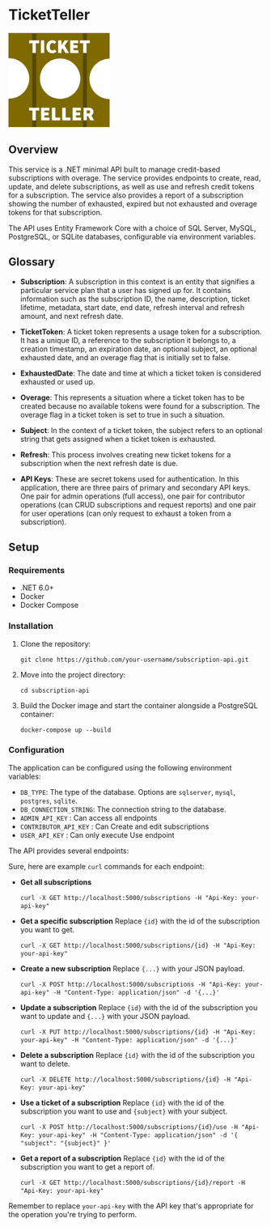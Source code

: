 ﻿# TicketTeller
<img src="Logo.png" width="200">

## Overview

This service is a .NET minimal API built to manage credit-based subscriptions with overage.
The service provides endpoints to create, read, update, and delete subscriptions, as well as use and refresh credit tokens for a subscription.
The service also provides a report of a subscription showing the number of exhausted, expired but not exhausted and overage tokens for that subscription.

The API uses Entity Framework Core with a choice of SQL Server, MySQL, PostgreSQL, or SQLite databases, configurable via environment variables.

## Glossary

- **Subscription**: A subscription in this context is an entity that signifies a particular service plan that a user has signed up for. It contains information such as the subscription ID, the name, description, ticket lifetime, metadata, start date, end date, refresh interval and refresh amount, and next refresh date.

- **TicketToken**: A ticket token represents a usage token for a subscription. It has a unique ID, a reference to the subscription it belongs to, a creation timestamp, an expiration date, an optional subject, an optional exhausted date, and an overage flag that is initially set to false.

- **ExhaustedDate**: The date and time at which a ticket token is considered exhausted or used up.

- **Overage**: This represents a situation where a ticket token has to be created because no available tokens were found for a subscription. The overage flag in a ticket token is set to true in such a situation.

- **Subject**: In the context of a ticket token, the subject refers to an optional string that gets assigned when a ticket token is exhausted.

- **Refresh**: This process involves creating new ticket tokens for a subscription when the next refresh date is due.

- **API Keys**: These are secret tokens used for authentication. In this application, there are three pairs of primary and secondary API keys. One pair for admin operations (full access), one pair for contributor operations (can CRUD subscriptions and request reports) and one pair for user operations (can only request to exhaust a token from a subscription).

## Setup

### Requirements
- .NET 6.0+
- Docker
- Docker Compose

### Installation

1. Clone the repository:
   ```
   git clone https://github.com/your-username/subscription-api.git
   ```
2. Move into the project directory:
   ```
   cd subscription-api
   ```
3. Build the Docker image and start the container alongside a PostgreSQL container:
   ```
   docker-compose up --build
   ```

### Configuration

The application can be configured using the following environment variables:

- `DB_TYPE`: The type of the database. Options are `sqlserver`, `mysql`, `postgres`, `sqlite`.
- `DB_CONNECTION_STRING`: The connection string to the database.
- `ADMIN_API_KEY` : Can access all endpoints 
- `CONTRIBUTOR_API_KEY` : Can Create and edit subscriptions
- `USER_API_KEY` : Can only execute Use endpoint

The API provides several endpoints:

Sure, here are example `curl` commands for each endpoint:

- **Get all subscriptions**
  ```
  curl -X GET http://localhost:5000/subscriptions -H "Api-Key: your-api-key"
  ```

- **Get a specific subscription**
  Replace `{id}` with the id of the subscription you want to get.
  ```
  curl -X GET http://localhost:5000/subscriptions/{id} -H "Api-Key: your-api-key"
  ```

- **Create a new subscription**
  Replace `{...}` with your JSON payload.
  ```
  curl -X POST http://localhost:5000/subscriptions -H "Api-Key: your-api-key" -H "Content-Type: application/json" -d '{...}'
  ```

- **Update a subscription**
  Replace `{id}` with the id of the subscription you want to update and `{...}` with your JSON payload.
  ```
  curl -X PUT http://localhost:5000/subscriptions/{id} -H "Api-Key: your-api-key" -H "Content-Type: application/json" -d '{...}'
  ```

- **Delete a subscription**
  Replace `{id}` with the id of the subscription you want to delete.
  ```
  curl -X DELETE http://localhost:5000/subscriptions/{id} -H "Api-Key: your-api-key"
  ```

- **Use a ticket of a subscription**
  Replace `{id}` with the id of the subscription you want to use and `{subject}` with your subject.
  ```
  curl -X POST http://localhost:5000/subscriptions/{id}/use -H "Api-Key: your-api-key" -H "Content-Type: application/json" -d '{ "subject": "{subject}" }'
  ```

- **Get a report of a subscription**
  Replace `{id}` with the id of the subscription you want to get a report of.
  ```
  curl -X GET http://localhost:5000/subscriptions/{id}/report -H "Api-Key: your-api-key"
  ```

Remember to replace `your-api-key` with the API key that's appropriate for the operation you're trying to perform.
